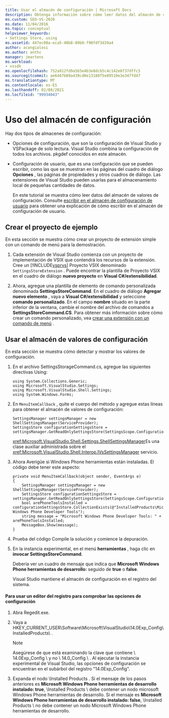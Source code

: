 ```yaml
---
title: Usar el almacén de configuración | Microsoft Docs
description: Obtenga información sobre cómo leer datos del almacén de configuración, que son valores de Visual Studio y VSPackage de solo lectura.
ms.custom: SEO-VS-2020
ms.date: 11/04/2016
ms.topic: conceptual
helpviewer_keywords:
- Settings Store, using
ms.assetid: 447ec08a-eca5-40b8-89b0-f98fdf3d39a4
author: acangialosi
ms.author: anthc
manager: jmartens
ms.workload:
- vssdk
ms.openlocfilehash: 752a912fd9a565e4b3e8dcb5c4c142e8f37dffc5
ms.sourcegitcommit: ae6d47b09a439cd0e13180f5e89510e3e347fd47
ms.translationtype: MT
ms.contentlocale: es-ES
ms.lasthandoff: 02/08/2021
ms.locfileid: "99934043"
---
```

# <a name="using-the-settings-store"></a>Uso del almacén de configuración
Hay dos tipos de almacenes de configuración:

- Opciones de configuración, que son la configuración de Visual Studio y VSPackage de solo lectura. Visual Studio combina la configuración de todos los archivos. pkgdef conocidos en este almacén.

- Configuración de usuario, que es una configuración que se pueden escribir, como las que se muestran en las páginas del cuadro de diálogo **Opciones** , las páginas de propiedades y otros cuadros de diálogo. Las extensiones de Visual Studio pueden usarlas para el almacenamiento local de pequeñas cantidades de datos.

  En este tutorial se muestra cómo leer datos del almacén de valores de configuración. Consulte [escribir en el almacén de configuración de usuario](../extensibility/writing-to-the-user-settings-store.md) para obtener una explicación de cómo escribir en el almacén de configuración de usuario.

## <a name="creating-the-example-project"></a>Crear el proyecto de ejemplo
 En esta sección se muestra cómo crear un proyecto de extensión simple con un comando de menú para la demostración.

1. Cada extensión de Visual Studio comienza con un proyecto de implementación de VSIX que contendrá los recursos de la extensión. Cree un [!INCLUDE[vsprvs](../code-quality/includes/vsprvs_md.md)] Proyecto VSIX denominado `SettingsStoreExtension` . Puede encontrar la plantilla de Proyecto VSIX en el cuadro de diálogo **nuevo proyecto** en **Visual C#/extensibilidad**.

2. Ahora, agregue una plantilla de elemento de comando personalizada denominada **SettingsStoreCommand**. En el cuadro de diálogo **Agregar nuevo elemento** , vaya a **Visual C#/extensibilidad** y seleccione **comando personalizado**. En el campo **nombre** situado en la parte inferior de la ventana, cambie el nombre del archivo de comandos a **SettingsStoreCommand.CS**. Para obtener más información sobre cómo crear un comando personalizado, vea [crear una extensión con un comando de menú](../extensibility/creating-an-extension-with-a-menu-command.md) .

## <a name="using-the-configuration-settings-store"></a>Usar el almacén de valores de configuración
 En esta sección se muestra cómo detectar y mostrar los valores de configuración.

1. En el archivo SettingsStorageCommand.cs, agregue las siguientes directivas Using:

   ```
   using System.Collections.Generic;
   using Microsoft.VisualStudio.Settings;
   using Microsoft.VisualStudio.Shell.Settings;
   using System.Windows.Forms;
   ```

2. En `MenuItemCallback` , quite el cuerpo del método y agregue estas líneas para obtener el almacén de valores de configuración:

   ```
   SettingsManager settingsManager = new ShellSettingsManager(ServiceProvider);
   SettingsStore configurationSettingsStore = settingsManager.GetReadOnlySettingsStore(SettingsScope.Configuration);
   ```

    <xref:Microsoft.VisualStudio.Shell.Settings.ShellSettingsManager>Es una clase auxiliar administrada sobre el <xref:Microsoft.VisualStudio.Shell.Interop.IVsSettingsManager> servicio.

3. Ahora Averigüe si Windows Phone herramientas están instaladas. El código debe tener este aspecto:

   ```
   private void MenuItemCallback(object sender, EventArgs e)
   {
       SettingsManager settingsManager = new ShellSettingsManager(ServiceProvider);
       SettingsStore configurationSettingsStore = settingsManager.GetReadOnlySettingsStore(SettingsScope.Configuration);
       bool arePhoneToolsInstalled = configurationSettingsStore.CollectionExists(@"InstalledProducts\Microsoft Windows Phone Developer Tools");
       string message = "Microsoft Windows Phone Developer Tools: " + arePhoneToolsInstalled;
       MessageBox.Show(message);
   }
   ```

4. Prueba del código Compile la solución y comience la depuración.

5. En la instancia experimental, en el menú **herramientas** , haga clic en **invocar SettingsStoreCommand**.

    Debería ver un cuadro de mensaje que indica que **Microsoft Windows Phone herramientas de desarrollo:**  seguido de **true** o **false**.

   Visual Studio mantiene el almacén de configuración en el registro del sistema.

#### <a name="to-use-a-registry-editor-to-verify-configuration-settings"></a>Para usar un editor del registro para comprobar las opciones de configuración

1. Abra Regedit.exe.

2. Vaya a HKEY_CURRENT_USER\Software\Microsoft\VisualStudio\14.0Exp_Config\InstalledProducts\\ .

    > [!NOTE]
    > Asegúrese de que está examinando la clave que contiene \ 14.0Exp_Config \ y no \ 14.0_Config \\ . Al ejecutar la instancia experimental de Visual Studio, las opciones de configuración se encuentran en el subárbol del registro "14.0Exp_Config".

3. Expanda el nodo \Installed Products \. Si el mensaje de los pasos anteriores es **Microsoft Windows Phone herramientas de desarrollo instalado: true**, \Installed Products \ debe contener un nodo microsoft Windows Phone herramientas de desarrollo. Si el mensaje es **Microsoft Windows Phone herramientas de desarrollo instalado: false**, \Installed Products \ no debe contener un nodo Microsoft Windows Phone herramientas de desarrollo.
